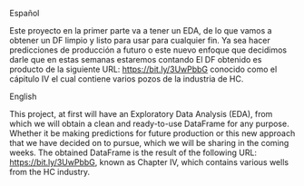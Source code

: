 
Español

Este proyecto en la primer parte va a tener un EDA, de lo que vamos a obtener un DF limpio y listo para usar para cualquier fin. Ya sea hacer predicciones de producción a futuro o este nuevo enfoque que decidimos darle que en estas semanas estaremos contando
El DF obtenido es producto de la siguiente URL: https://bit.ly/3UwPbbG conocido como el cápitulo IV el cual contiene varios pozos de la industria de HC.



English

This project, at first will have an Exploratory Data Analysis (EDA), from which we will obtain a clean and ready-to-use DataFrame for any purpose. Whether it be making predictions for future production or this new approach that we have decided on to pursue, which we will be sharing in the coming weeks. The obtained DataFrame is the result of the following URL: https://bit.ly/3UwPbbG, known as Chapter IV, which contains various wells from the HC industry.
